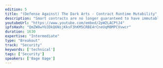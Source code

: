 ```yaml
---
edition: 5
title: "(Defense Against) The Dark Arts - Contract Runtime Mutability"
description: "Smart contracts are no longer guaranteed to have immutable runtime code, and can be redeployed with new code using a variety of methods involving the CREATE2 and SELFDESTRUCT opcodes. In this presentation, we will investigate how this is done and how to protect against malicious mutable contracts. We will also explore ways these new techniques can be applied in order to enable new use-cases and to improve the user experience."
youtubeUrl: "https://www.youtube.com/embed/2pW2LACPtJ4"
ipfsHash: "QmZW8wYUJDkQ6NsjKksF3hKM5CRBE4rCneUqM8MPCVvwcr"
duration: 1630
expertise: "Intermediate"
type: "Breakout"
track: "Security"
keywords: ['technical']
tags: ['Security']
speakers: ['0age 0age']
---
```


